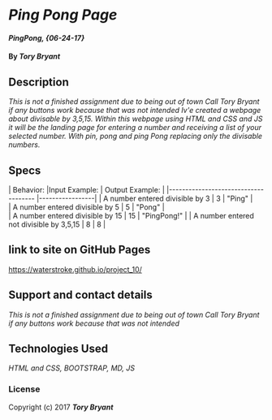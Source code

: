  # _Ping Pong Page_

#### _PingPong, {06-24-17}_

#### By _**Tory Bryant**_

## Description

_This is not a finished assignment due to being out of town Call Tory Bryant if any buttons work because that was not intended_
_Iv'e created a webpage about divisable by 3,5,15. Within this webpage using HTML and CSS and JS it will be the landing page for entering a number and receiving a list of your selected number. With pin, pong and ping Pong replacing only the divisable numbers._

## Specs

|  Behavior: 	                          |Input Example:   | Output Example: |
|-------------------------------------	|-----------------|
|  A number entered divisible by 3      |      3      	  |   "Ping"        |  	   	
|  A number entered divisible by 5      |      5          |   "Pong"        |   	   	
|  A number entered divisible by 15     |      15   	    | "PingPong!"     |
|  A number entered not divisible by 3,5,15 	|      8    |   8             |


## link to site on GitHub Pages

https://waterstroke.github.io/project_10/

## Support and contact details

  _This is not a finished assignment due to being out of town Call Tory Bryant if any buttons work because that was not intended_

## Technologies Used

_HTML and CSS, BOOTSTRAP, MD, JS_

### License


Copyright (c) 2017 **_Tory Bryant_**
